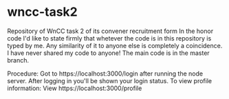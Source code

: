 # wncc-task2
Repository of WnCC task 2 of its convener recruitment form
In the honor code I'd like to state firmly that whetever the code is in this repository is typed by me. Any similarity of it to anyone else is completely a coincidence. I have never shared my code to anyone!
The main code is in the master branch.

Procedure: Got to https://localhost:3000/login after running the node server.
After logging in you'll be shown your login status.
To view profile information: 
View https://localhost:3000/profile 
